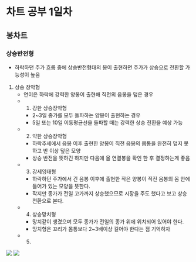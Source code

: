 # 차트 공부 1일차

## 봉차트

### 상승반전형
- 하락하던 주가 흐름 중에 상승반전형태의 봉이 출현하면 주가가 상승으로 전환할 가능성이 높음

1. 상승 장악형
   - 연이은 하락에 강력한 양봉이 출현해 직전의 음봉을 덮은 경우
   - 1. 강한 상승장악형
     - 2~3일 종가를 모두 돌파하는 양봉이 출현하는 경우
     - 5일 또는 10일 이동평균선을 돌파할 때는 강력한 상승 전환을 예상 가능
   - 2. 약한 상승장악형
     - 하락추세에서 음봉 이후 출현한 양봉이 직전 음봉의 몸통을 완전히 덮지 못하고 반 이상 덮은 모양
     - 상승 반전을 뜻하긴 하지만 다음에 올 연결봉을 확인 한 후 결정하는게 좋음
   - 3. 강세잉태형
     - 하락하던 주가에서 긴 음봉 이후에 출현한 작은 양봉이 직전 음봉의 몸 안에 들어가 있는 모양을 뜻한다.
     - 작지만 종가가 전일 고가까지 상승했으므로 시장을 주도 했다고 보고 상승 전환으로 본다. 
   - 4. 상승망치형
     - 망치같이 생겼으며 모두 종가가 전일의 종가 위에 위치되어 있어야 한다. 
     - 망치형은 꼬리가 몸통보다 2~3배이상 길어야 한다는 점 기억하자
   - 5. 

![](./img1.jpg)
![](./img2.jpg)